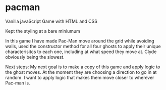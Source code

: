 # pacman

Vanilla javaScript Game with HTML and CSS

Kept the styling at a bare miniumum

In this game I have made Pac-Man move around the grid while avoiding walls, used the constructor method for all four ghosts to apply their unique characterisitcs to each one, including at what speed they move at. Clyde obviously being the slowest.

Next steps:
My next goal is to make a copy of this game and apply logic to the ghost moves. At the moment they are choosing a direction to go in at random. I want to apply logic that makes them move closer to wherever Pac-man is.
